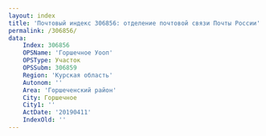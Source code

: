 ```yaml
---
layout: index
title: 'Почтовый индекс 306856: отделение почтовой связи Почты России'
permalink: /306856/
data:
    Index: 306856
    OPSName: 'Горшечное Уооп'
    OPSType: Участок
    OPSSubm: 306859
    Region: 'Курская область'
    Autonom: ''
    Area: 'Горшеченский район'
    City: Горшечное
    City1: ''
    ActDate: '20190411'
    IndexOld: ''
---
```

